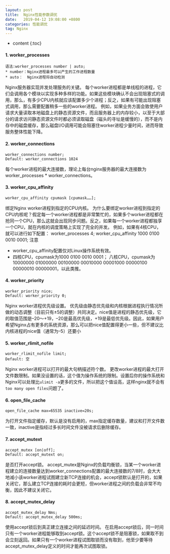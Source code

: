 ```yaml
---
layout: post
title:  Nginx性能参数调优
date:   2019-04-12 19:08:00 +0800
categories: 性能调优
tag: Nginx
---
```


* content
{:toc}


#### 1. worker_processes

```nginx
语法:worker_processes number | auto;
* number：Nginx进程最多可以产生的工作进程数量
* auto：  Nginx进程将自动检测
```
Nginx服务器实现并发处理服务的关键。
每个worker进程都是单线程的进程，它们会调用各个模块以实现多种多样的功能。如果这些模块确认不会出现阻塞式的调用，那么，有多少CPU内核就应该配置多少个进程；反之，如果有可能出现阻塞式调用，那么需要配置稍多一些的worker进程。
例如，如果业务方面会致使用户请求大量读取本地磁盘上的静态资源文件，而且服务器上的内存较小，以至于大部分的请求访问静态资源文件时都必须读取磁盘（磁头的寻址是缓慢的），而不是内存中的磁盘缓存，那么磁盘I/O调用可能会阻塞住worker进程少量时间，进而导致服务整体性能下降。

#### 2. worker_connections

```nginx
worker_connections number;
Default: worker_connections 1024
```
每个worker进程的最大连接数，理论上每台nginx服务器的最大连接数为worker_processes * worker_connections。

#### 3. worker_cpu_affinity
```nginx
worker_cpu_affinity cpumask [cpumask……];
```
绑定Nginx worker进程到指定的CPU内核。
为什么要绑定worker进程到指定的CPU内核呢？假定每一个worker进程都是非常繁忙的，如果多个worker进程都在抢同一个CPU，那么这就会出现同步问题。反之，如果每一个worker进程都独享一个CPU，就在内核的调度策略上实现了完全的并发。
例如，如果有4核CPU，就可以进行如下配置：
worker_processes 4;
worker_cpu_affinity 1000 0100 0010 0001;
注意 
* worker_cpu_affinity配置仅对Linux操作系统有效。
* 四核CPU，cpumask为1000 0100 0010 0001；
八核CPU，cpumask为10000000 01000000 00100000 00010000 00001000 00000100 00000010 00000001，以此类推。

#### 4. worker_priority

```nginx
worker_priority nice;
Default: worker_priority 0;
```
Nginx worker进程优先级设置。
优先级由静态优先级和内核根据进程执行情况所做的动态调整（目前只有±5的调整）共同决定。nice值是进程的静态优先级，它的取值范围是–20～+19，–20是最高优先级，+19是最低优先级。因此，如果用户希望Nginx占有更多的系统资源，那么可以把nice值配置得更小一些，但不建议比内核进程的nice值（通常为–5）还要小

#### 5. worker_rlimit_nofile
```nginx
worker_rlimit_nofile limit;
Default: 空
```
Nginx worker进程可以打开的最大句柄描述符个数。
更改worker进程的最大打开文件数限制。如果没设置的话，这个值为操作系统的限制。设置后你的操作系统和Nginx可以处理比`ulimit -a`更多的文件，所以把这个值设高，这样nginx就不会有`too many open files`问题了。

#### 6. open_file_cache
```nginx
open_file_cache max=65535 inactive=20s;
```
为打开文件指定缓存，默认是没有启用的，max指定缓存数量，建议和打开文件数一致，inactive是指经过多长时间文件没被请求后删除缓存。

#### 7. accept_mutext
```nginx
accept_mutex [on|off];
Default: accept_mutext on;
```
是否打开accept锁。
accept_mutex是Nginx的负载均衡锁，当某一个worker进程建立的连接数量达到worker_connections配置的最大连接数的7/8时，会大大地减小该worker进程试图建立新TCP连接的机会，accept锁默认是打开的，如果关闭它，那么建立TCP连接的耗时会更短，但worker进程之间的负载会非常不均衡，因此不建议关闭它。

#### 8. accept_mutex_delay
```nginx
accept_mutex_delay Nms;
Default: accept_mutex_delay 500ms;
```
使用accept锁后到真正建立连接之间的延迟时间。
在启用accept锁后，同一时间只有一个worker进程能够取到accept锁。这个accept锁不是阻塞锁，如果取不到会立刻返回。如果只有一个worker进程试图取锁而没有取到，他至少要等待accept_mutex_delay定义的时间才能再次试图取锁。
